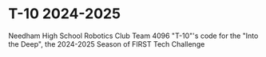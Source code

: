# T-10 2024-2025
Needham High School Robotics Club Team 4096 "T-10"'s code for the "Into the Deep", the 2024-2025 Season of FIRST Tech Challenge

